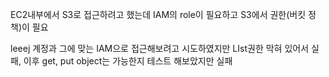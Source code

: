 EC2내부에서 S3로 접근하려고 했는데
IAM의 role이 필요하고 S3에서 권한(버킷 정책)이 필요

leeej 계정과 그에 맞는 IAM으로 접근해보려고 시도하였지만 LIst권한 막혀 있어서 실패,
이후 get, put object는 가능한지 테스트 해보았지만 실패
